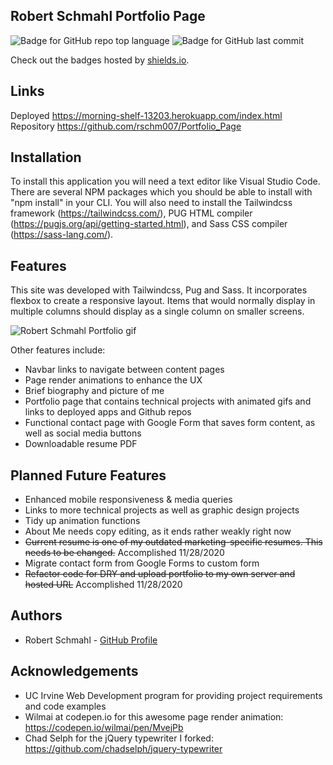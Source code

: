 Robert Schmahl Portfolio Page
-----------------------------
![Badge for GitHub repo top language](https://img.shields.io/github/languages/top/rschm007/Portfolio_Page?style=flat&logo=appveyor) ![Badge for GitHub last commit](https://img.shields.io/github/last-commit/rschm007/Portfolio_Page?style=flat&logo=appveyor)
  
Check out the badges hosted by [shields.io](https://shields.io/).

Links
-----------------------------
Deployed <a href="https://morning-shelf-13203.herokuapp.com/index.html">https://morning-shelf-13203.herokuapp.com/index.html</a>
<br>
Repository <a href="https://github.com/rschm007/Portfolio_Page">https://github.com/rschm007/Portfolio_Page</a>

Installation
-----------------------------

To install this application you will need a text editor like Visual Studio Code. There are several NPM packages which you should be able to install with "npm install" in your CLI. You will also need to install the Tailwindcss framework (https://tailwindcss.com/), PUG HTML compiler (https://pugjs.org/api/getting-started.html), and Sass CSS compiler (https://sass-lang.com/).


Features
-----------------------------
This site was developed with Tailwindcss, Pug and Sass. It incorporates flexbox to create a responsive layout. Items that would normally display in multiple columns should display as a single column on smaller screens.

<img src="https://raw.githubusercontent.com/rschm007/Portfolio_Page/master/assets/imgs/portfolio_gif-1.gif" alt="Robert Schmahl Portfolio gif" style="max-width:100%;">

Other features include:
<ul>
  <li>Navbar links to navigate between content pages</li>
  <li>Page render animations to enhance the UX</li>
  <li>Brief biography and picture of me</li>
  <li>Portfolio page that contains technical projects with animated gifs and links to deployed apps and Github repos</li>
  <li>Functional contact page with Google Form that saves form content, as well as social media buttons</li>
  <li>Downloadable resume PDF</li>
</ul>

Planned Future Features
-----------------------------
<ul>
  <li>Enhanced mobile responsiveness & media queries</li>
  <li>Links to more technical projects as well as graphic design projects</li>
  <li>Tidy up animation functions</li>
  <li>About Me needs copy editing, as it ends rather weakly right now</li>
  <li><strike>Current resume is one of my outdated marketing-specific resumes. This needs to be changed.</strike> Accomplished 11/28/2020</li>
  <li>Migrate contact form from Google Forms to custom form</li>
  <li><strike>Refactor code for DRY and upload portfolio to my own server and hosted URL</strike> Accomplished 11/28/2020</li>
</ul>

Authors
-----------------------------
<ul>
  <li>Robert Schmahl - <a href="https://github.com/rschm007">GitHub Profile</a></li>
</ul>

Acknowledgements
-----------------------------
<ul>
  <li>UC Irvine Web Development program for providing project requirements and code examples</li>
  <li>Wilmai at codepen.io for this awesome page render animation: <a href="https://codepen.io/wilmai/pen/MvejPb">https://codepen.io/wilmai/pen/MvejPb</a></li>
  <li>Chad Selph for the jQuery typewriter I forked: <a href="https://github.com/chadselph/jquery-typewriter">https://github.com/chadselph/jquery-typewriter</a></li>
</ul>


